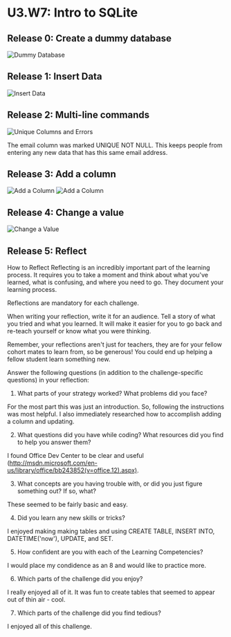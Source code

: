 # U3.W7: Intro to SQLite

## Release 0: Create a dummy database

<img src="imgs/release_0_dummy_database_and_schema.jpg" alt="Dummy Database">

## Release 1: Insert Data 

<img src="imgs/release_1_insert_data.jpg" alt="Insert Data">

## Release 2: Multi-line commands


<img src="imgs/release_2_insert_data_error_column_email_is_not_unique.jpg" alt="Unique Columns and Errors">

The email column was marked UNIQUE NOT NULL.  This keeps people from entering any new data that has this same email address.


## Release 3: Add a column

<img src="imgs/release_3_add_a_column_1.jpg" alt="Add a Column">
<img src="imgs/release_3_add_a_column_2.jpg" alt="Add a Column">

## Release 4: Change a value

<img src="imgs/release_4_change_a_value.jpg" alt="Change a Value">

## Release 5: Reflect

How to Reflect
Reflecting is an incredibly important part of the learning process. It requires you to take a moment and think about what you've learned, what is confusing, and where you need to go. They document your learning process.

Reflections are mandatory for each challenge.

When writing your reflection, write it for an audience. Tell a story of what you tried and what you learned. It will make it easier for you to go back and re-teach yourself or know what you were thinking.

Remember, your reflections aren't just for teachers, they are for your fellow cohort mates to learn from, so be generous! You could end up helping a fellow student learn something new.

Answer the following questions (in addition to the challenge-specific questions) in your reflection:

1)  What parts of your strategy worked? What problems did you face?

For the most part this was just an introduction.  So, following the instructions was most helpful.  I also immediately researched how to accomplish adding a column and updating.

2)  What questions did you have while coding? What resources did you find to help you answer them?

I found Office Dev Center to be clear and useful (http://msdn.microsoft.com/en-us/library/office/bb243852(v=office.12).aspx).     

3)  What concepts are you having trouble with, or did you just figure something out? If so, what?

These seemed to be fairly basic and easy.

4)  Did you learn any new skills or tricks?

I enjoyed making making tables and using CREATE TABLE, INSERT INTO, DATETIME('now'), UPDATE, and SET.     

5)  How confident are you with each of the Learning Competencies?

I would place my condidence as an 8 and would like to practice more.

6)  Which parts of the challenge did you enjoy?
  
I really enjoyed all of it.  It was fun to create tables that seemed to appear out of thin air - cool.	  

7)  Which parts of the challenge did you find tedious?

I enjoyed all of this challenge.